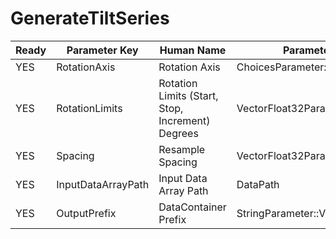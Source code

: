 # GenerateTiltSeries #

| Ready | Parameter Key | Human Name | Parameter Type | Parameter Class |
|-------|---------------|------------|-----------------|----------------|
| YES | RotationAxis | Rotation Axis | ChoicesParameter::ValueType | ChoicesParameter |
| YES | RotationLimits | Rotation Limits (Start, Stop, Increment) Degrees | VectorFloat32Parameter::ValueType | VectorFloat32Parameter |
| YES | Spacing | Resample Spacing | VectorFloat32Parameter::ValueType | VectorFloat32Parameter |
| YES | InputDataArrayPath | Input Data Array Path | DataPath | ArraySelectionParameter |
| YES | OutputPrefix | DataContainer Prefix | StringParameter::ValueType | StringParameter |
